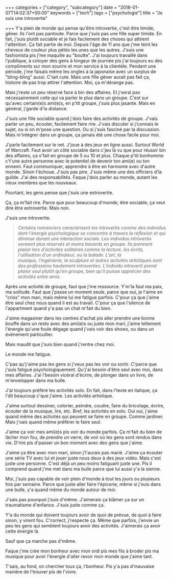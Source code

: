 +++
categories = ["category", "subcategory"]
date = "2018-01-07T14:02:37+00:00"
keywords = ["tech"]
tags = ["psychologie"]
title = "Je suis une introvertie"

+++
Y'a plein de monde qui pense qu'être introvertie, c'est être timide, gêner. Ils l'ont pas pantoute. Parce que j'suis pas une fille super timide. En fait, j'suis plutôt sociable et je fais facilement des choses qui attirent l'attention. Ça fait partie de moi. Depuis l'âge de 11 ans que j'me teint les cheveux de couleur plus pétés les unes que les autres. J'suis une fashionista pis j'me maquille au "boutte". J'ai toujours travaillé dans l'publique, à cotoyer des gens à longeur de journée pis j'ai toujours eu des compliments sur mon sourire et mon service à la clientèle. Pendant une période, j'me faisais même les ongles à la japonaise avec un surplus de "bling-bling" aussi. C'tait cute. Mais une fille gêner aurait pas fait ça, histoire de pas trop attirer l'attention. Moi, ça m'dérange pas.

Mais j'reste un peu réservé face à bin des affaires. Et j'serai pas nécessairement celle qui va parler le plus dans un groupe. C'est sur qu'avec certain(e)s ami(e)s, en p'tit groupe, j'suis plus jasante. Mais en général, j'garde d'la distance.

J'suis une fille sociable quand j'dois faire des activités de groupe. J'vais parler un peu, écouter, facilement faire rire. J'vais discuter si j'connais le sujet, ou si on m'pose une question. Ou si j'suis fasciné par la discussion. Mais m'intégrer dans un groupe, ça jamais été une chose facile pour moi. 

J'parle facilement sur le net. J'joue à des jeux en ligne aussi. Surtout World of Warcraft. Faut avoir un côté sociable dans c'jeu là vu que pour réussir bin des affaires, ça s'fait en groupe de 5 ou 10 et plus. Chaque p'tit bonhomme c't'une autre personne avec le potentiel de devenir ton ami(e) ou ton ennemi. Faut communiquer, apprendre à être en harmonie avec d'autre monde. Sinon t'échoue. J'suis pas pire. J'suis même une des officiers d'la guilde. J'ai des responsabilités. Faque j'dois parler au monde, autant les vieux membres que les nouveaux. 

Pourtant, les gens pense que j'suis une extrovertie.

Ça, ça m'fait rire. Parce que pour beaucoup d'monde, être sociable, ça veut dire être extrovertie. Mais non.

J'suis une introvertie.

> _Certains romanciers caractérisent les introvertis comme des individus dont l'énergie psychologique se concentre à travers la réflexion et qui diminue durant une interaction sociale. Les individus introvertis seraient plus réservés et moins bavards en groupe. Ils prennent plaisir lors d'activités solitaires comme la lecture, les écrits, l'utilisation d'un ordinateur, ou la balade. L'art, la musique, l'ingénierie, la sculpture et autres activités artistiques sont des professions hautement introverties. L'individu introverti prend plaisir seul plutôt qu'en groupe, bien qu'il puisse apprécier des activités entre amis._

Après une activité de groupe, faut que j'me ressource. Y'm'la faut ma paix, ma solitude. Faut que j'passe un moment seule, parce que oui, je l'aime en "criss" mon mari, mais même lui me fatigue parfois. C'pour ça que j'aime être seul chez nous quand il est au travail. C'pour ça que l'silence de l'appartment quand y'a pas un chat m'fait du bien.

J'aime magasiner dans les centres d'achat pis aller prendre une bonne bouffe dans un resto avec des ami(e)s ou juste mon mari; j'aime tellement l'énergie qu'une foule dégage quand j'vais voir des shows, ou dans un événement particullier.

Mais maudit que j'suis bien quand j'rentre chez moi.

Le monde me fatigue.

C'pas qu'j'aime pas les gens si j'veux pas les voir ou sortir. C'parce que j'suis fatigué psychologiquement. Qu'j'ai besoin d'être seul avec moi, dans mes affaires. J'ai l'besoin vicéral d'écrire, de plonger dans un livre, de m'envelopper dans ma bulle. 

J'ai toujours préféré les activités solo. En fait, dans l'texte en italique, ça l'dit beaucoup c'que j'aime. Les activités artistique.

J'aime surtout dessiner, colorier, peindre, coudre, faire du bricolage, écrire, écouter de la musique, lire, etc. Bref, les activités en solo. Oui oui, j'aime quand même des activités qui peuvent se faire en groupe. Comme jardiner. Mais j'vais quand même préférer le faire seul.

J'aime ça voir mes ami(e)s pis voir du monde parfois. Ça m'fait du bien de lâcher mon fou, de prendre un verre, de voir où les gens sont rendus dans vie. D'rire pis d'passer un bon moment avec des gens que j'aime. 

J'aime ça être avec mon mari, sinon j'l'aurais pas marié. J'aime ça écouter une série TV avec lui et jouer juste nous deux à des jeux vidéo. Mais c'est juste une personne. C'est déjà un peu moins fatiguant juste une. Pis il comprend quand j'me met dans ma bulle parce que lui aussi y'a la sienne. 

Moi, j'suis pas capable de voir plein d'monde à tout les jours ou plusieurs fois par semaine. Parce que juste aller faire l'épicerie, même si j'suis dans une bulle, y'a quand même du monde autour de moi.

J'sais pas pourquoi j'suis d'même. J'aimerais ça blâmer ça sur un traumatisme d'enfance. J'suis juste comme ça.

Y'a du monde qui doivent toujours avoir de quoi de prévue, de quoi à faire sinon, y virent fou. C'correct, j'respecte ça. Même que parfois, j'envie un peu les gens qui semblent toujours avoir des activités. J'aimerais ça avoir cette énergie là.

Sauf que ça marche pas d'même.

Faque j'me crée mon bonheur avec mon ordi pis mes fils à broder pis ma musique pour avoir l'énergie d'aller revoir mon monde que j'aime tant. 

T'sais, au fond, on chercher tous ça, l'bonheur. Pis y'a pas d'mauvaise manière de l'trouver pis de l'vivre.
